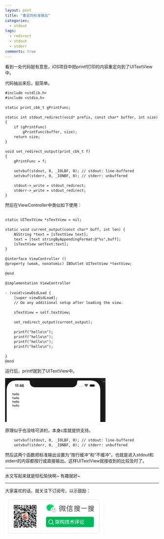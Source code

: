 ```yaml
---
layout: post
title: "重定向标准输出"
categories:
  - stdout
tags:
  - redirect
  - stdout
  - stderr
comments: true
---
```


看到一处代码挺有意思，iOS项目中把printf打印的内容重定向到了UITextView中。

<!-- more -->

代码抽出来后，挺简单。



```
#include <stdlib.h>
#include <stdio.h>

static print_cbk_t gPrintFunc;

static int stdout_redirect(void* prefix, const char* buffer, int size)
{
    if (gPrintFunc)
        gPrintFunc(buffer, size);
    return size;
}

void set_redirect_output(print_cbk_t f)
{
    gPrintFunc = f;

    setvbuf(stdout, 0, _IOLBF, 0); // stdout: line-buffered
    setvbuf(stderr, 0, _IONBF, 0); // stderr: unbuffered

    stdout->_write = stdout_redirect;
    stderr->_write = stdout_redirect;
}

```

然后在ViewController中类似如下使用：


```

static UITextView *sTextView = nil;

static void current_output(const char* buff, int len) {
    NSString *text = [sTextView text];
    text = [text stringByAppendingFormat:@"%s",buff];
    [sTextView setText:text];
}

@interface ViewController ()
@property (weak, nonatomic) IBOutlet UITextView *textView;

@end

@implementation ViewController

- (void)viewDidLoad {
    [super viewDidLoad];
    // Do any additional setup after loading the view.
    
    sTextView = self.textView;
    
    set_redirect_output(current_output);
        
    printf("hello\n");
    printf("hello\n");
    printf("hello\n");
    printf("hello\n");

}
@end
```


运行后，printf就到了UITextView中。


![](/media/15832504339122.jpg)




原理似乎也没啥可讲的，本身c库就提供支持。

```
    setvbuf(stdout, 0, _IOLBF, 0); // stdout: line-buffered
    setvbuf(stderr, 0, _IONBF, 0); // stderr: unbuffered
```

然后这两个函数把标准输出设置为“按行缓冲”和“不缓冲”。也就是进入stdout和stderr的内容都按行或直接输出。这样UITextView就接收到的比较及时了。


---

水文写起来就是轻松愉快啊~ 有趣就好~

---

大家喜欢的话，就关注下订阅号，以示鼓励：

![](/images/fun.png)